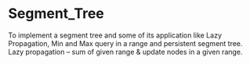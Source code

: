 # Segment_Tree

To implement a segment tree and some of its application like Lazy Propagation, Min and Max query in a  range and persistent segment tree. Lazy propagation – sum of given range &amp; update nodes in a given range.